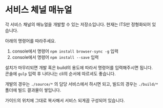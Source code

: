 # 서비스 체널 매뉴얼

각 서비스 채널의 매뉴얼을 개발할 수 있는 저장소입니다.
현재는 ITS만 정형화되어 있습니다.

아래의 명령어를 따라주세요.

1. console에서 명령어 `npm install browser-sync -g` 입력
2. console에서 명령어 `npm install --save` 입력

설치가 마무리되면 개발 혹은 build의 용도에 따라서 명령어를 입력해주시면 됩니다.  
콘솔에 `gulp` 입력 후 나타나는 cli의 순서에 따르셔도 좋습니다.

개발의 경우는 `./source/*` 의 담당 서비스에서 하시면 되고,
빌드의 경우는 `./build/*` 폴더에 빌드 결과물이 쌓입니다.

가이드의 위치에 그대로 복사해서 서비스 되게끔 구성되어 있습니다.
